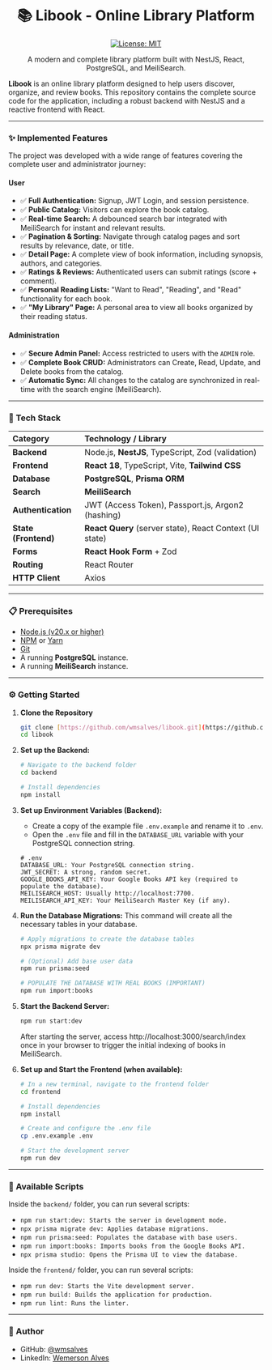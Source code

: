<div align="center">

# 📚 Libook - Online Library Platform

[![License: MIT](https://img.shields.io/badge/License-MIT-blue.svg)](https://opensource.org/licenses/MIT)

A modern and complete library platform built with NestJS, React, PostgreSQL, and MeiliSearch.

</div>

**Libook** is an online library platform designed to help users discover, organize, and review books. This repository contains the complete source code for the application, including a robust backend with NestJS and a reactive frontend with React.

---

### ✨ Implemented Features

The project was developed with a wide range of features covering the complete user and administrator journey:

#### User
-   ✅ **Full Authentication:** Signup, JWT Login, and session persistence.
-   ✅ **Public Catalog:** Visitors can explore the book catalog.
-   ✅ **Real-time Search:** A debounced search bar integrated with MeiliSearch for instant and relevant results.
-   ✅ **Pagination & Sorting:** Navigate through catalog pages and sort results by relevance, date, or title.
-   ✅ **Detail Page:** A complete view of book information, including synopsis, authors, and categories.
-   ✅ **Ratings & Reviews:** Authenticated users can submit ratings (score + comment).
-   ✅ **Personal Reading Lists:** "Want to Read", "Reading", and "Read" functionality for each book.
-   ✅ **"My Library" Page:** A personal area to view all books organized by their reading status.

#### Administration
-   ✅ **Secure Admin Panel:** Access restricted to users with the `ADMIN` role.
-   ✅ **Complete Book CRUD:** Administrators can Create, Read, Update, and Delete books from the catalog.
-   ✅ **Automatic Sync:** All changes to the catalog are synchronized in real-time with the search engine (MeiliSearch).

---

### 🚀 Tech Stack

| Category      | Technology / Library                                          |
| :------------- | :--------------------------------------------------------------- |
| **Backend** | Node.js, **NestJS**, TypeScript, Zod (validation)                 |
| **Frontend** | **React 18**, TypeScript, Vite, **Tailwind CSS** |
| **Database** | **PostgreSQL**, **Prisma ORM** |
| **Search** | **MeiliSearch** |
| **Authentication** | JWT (Access Token), Passport.js, Argon2 (hashing)                |
| **State (Frontend)** | **React Query** (server state), React Context (UI state) |
| **Forms** | **React Hook Form** + Zod                                        |
| **Routing** | React Router                                                     |
| **HTTP Client** | Axios                                                            |

---

### 📋 Prerequisites

-   [Node.js (v20.x or higher)](https://nodejs.org/en/)
-   [NPM](https://www.npmjs.com/) or [Yarn](https://yarnpkg.com/)
-   [Git](https://git-scm.com/)
-   A running **PostgreSQL** instance.
-   A running **MeiliSearch** instance.

---

### ⚙️ Getting Started

1. **Clone the Repository**
    ```bash
    git clone [https://github.com/wmsalves/libook.git](https://github.com/wmsalves/libook.git)
    cd libook
    ```

2.  **Set up the Backend:**
    ```bash
    # Navigate to the backend folder
    cd backend

    # Install dependencies
    npm install
    ```

3.  **Set up Environment Variables (Backend):**
    * Create a copy of the example file `.env.example` and rename it to `.env`.
    * Open the `.env` file and fill in the `DATABASE_URL` variable with your PostgreSQL connection string.
    ```env
    # .env
    DATABASE_URL: Your PostgreSQL connection string.
    JWT_SECRET: A strong, random secret.
    GOOGLE_BOOKS_API_KEY: Your Google Books API key (required to populate the database).
    MEILISEARCH_HOST: Usually http://localhost:7700.
    MEILISEARCH_API_KEY: Your MeiliSearch Master Key (if any).
    ```

4.  **Run the Database Migrations:**
    This command will create all the necessary tables in your database.
    ```bash
    # Apply migrations to create the database tables
    npx prisma migrate dev

    # (Optional) Add base user data
    npm run prisma:seed

    # POPULATE THE DATABASE WITH REAL BOOKS (IMPORTANT)
    npm run import:books

    ```

5.  **Start the Backend Server:**
    ```bash
    npm run start:dev
    ```
    After starting the server, access http://localhost:3000/search/index once in your browser to trigger the initial indexing of books in MeiliSearch.

6.  **Set up and Start the Frontend (when available):**
    ```bash
    # In a new terminal, navigate to the frontend folder
    cd frontend

    # Install dependencies
    npm install
    
    # Create and configure the .env file
    cp .env.example .env
    
    # Start the development server
    npm run dev
    ```

---

### 📜 Available Scripts

Inside the `backend/` folder, you can run several scripts:

-    `npm run start:dev: Starts the server in development mode.`
-    `npx prisma migrate dev: Applies database migrations.`
-    `npm run prisma:seed: Populates the database with base users.`
-    `npm run import:books: Imports books from the Google Books API.`
-    `npx prisma studio: Opens the Prisma UI to view the database.`

Inside the `frontend/` folder, you can run several scripts:

-    `npm run dev: Starts the Vite development server.`
-    `npm run build: Builds the application for production.`
-    `npm run lint: Runs the linter.`
---

### 👤 Author

* GitHub: [@wmsalves](https://github.com/wmsalves)
* LinkedIn: [Wemerson Alves](https://www.linkedin.com/in/wmsalves/)
